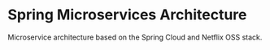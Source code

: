 # Spring Microservices Architecture
Microservice architecture based on the Spring Cloud and Netflix OSS stack.
